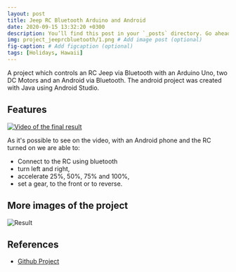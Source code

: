 ```yaml
---
layout: post
title: Jeep RC Bluetooth Arduino and Android
date: 2020-09-15 13:32:20 +0300
description: You’ll find this post in your `_posts` directory. Go ahead and edit it and re-build the site to see your changes. # Add post description (optional)
img: project_jeeprcbluetooth/1.png # Add image post (optional)
fig-caption: # Add figcaption (optional)
tags: [Holidays, Hawaii]
---
```


A project which controls an RC Jeep via Bluetooth with an Arduino Uno, two DC Motors and an Android via Bluetooth. The android project was created with Java using Android Studio.

## Features

[![Video of the final result](https://img.youtube.com/vi/57s6BJGj7tE/0.jpg)](https://www.youtube.com/watch?v=57s6BJGj7tE)

As it's possible to see on the video, with an Android phone and the RC turned on we are able to:
* Connect to the RC using bluetooth
* turn left and right,
* accelerate 25%, 50%, 75% and 100%,
* set a gear, to the front or to reverse.

## More images of the project

<img src="{{site.baseurl}}/assets/img/project_jeeprcbluetooth/2.png" alt="Result" class="post-images">

## References
* [Github Project](https://github.com/brunocoelho1997/NavalBattleGame)